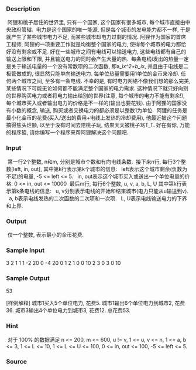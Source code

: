 
### Description
 阿狸和桃子居住的世界里, 只有一个国家, 这个国家有很多城市, 每个城市直接由中央政府管辖.
 电力是这个国家的唯一能源, 但是每个城市的发电能力都不一样, 于是就产生了某些城市电力不足, 而某些城市却电力过剩的情况. 阿狸作为国家的首席工程师, 阿狸的一项重要工作就是均衡整个国家的电力, 使得每个城市的电力都恰好没有剩余或不足. 好在一些城市之间有电线可以输送电力, 这些电线都有自己的输送上限和下限, 并且输送电力的同时会产生大量的热.
 每条电线i发出的热量一定是关于输送电量的一个没有常数项的二次函数, 即a_i*x^2+b_i*x, 并且由于电线是二极管做成的, 很显然只能单向输送电力. 每单位热量需要用1单位的金币来冷却. 任何两个城市之间, 至多有一条电线. 不幸的是, 有时电力网络不像我们想的那么完美, 某些情况下可能无论如何都不能满足整个国家的电力需求. 这种情况下就只好向别的世界购买电力或者将电力输出给别的世界(注意, 每个城市的电力不能有剩余!), 每个城市买入或者输出电力的价格是不一样的(输出也要花钱). 由于阿狸的国家没有小数的概念, 输送, 购买或者交换电力的都必须是以整数1为单位.
 阿狸的任务是最小化金币的花费(买入/送出的费用+电线上发热的冷却费用), 他最近被这个问题搞得焦头烂额, 以至于没有时间去陪桃子玩, 结果天天被桃子骂T_T. 好在有你, 万能的程序猿, 请你编写一个程序来帮阿狸解决这个问题吧.

### Input

 第一行2个整数, n和m, 分别是城市个数和有向电线条数.
 接下来n行, 每行3个整数[left, in, out], 其中第k行表示第k个城市的信息:
  left表示这个城市剩余(负数为不足)的电量, -5 <= left <= 5.
  in, out表示这个城市买入或送出一个单位电量的价格. 0 <= in, out <= 10000
 最后m行, 每行6个整数, u, v, a, b, L, U 其中第k行表示第k条电线的信息:
  u, v分别表示电线的开始和结束城市(电力只能从u输送到v).
  a, b表示电线发热的二次函数的二次项和一次项.
  L, U表示电线输送电力的下界和上界.
  
 

### Output
 仅一个整数, 表示最小的金币花费.

### Sample Input
3 2
1 1 1
-2 20 0
-4 20 0
1 2 1 0 0 10
2 3 0 3 0 10


### Sample Output
53

[样例解释]
城市1买入5个单位电力, 花费5.
城市1输出6个单位电力到城市2, 花费36.
城市3输出4个单位电力到城市3, 花费12.
总花费53.


### Hint
 对于 100% 的数据满足 n <= 200, m <= 600, u != v, 1 <= u, v <= n, 1 <= a, b <= 3, 1 <= L <= 10, 1 <= L <= U <= 100, 0 <= in, out <= 100, -5 <= left <= 5.

### Source
